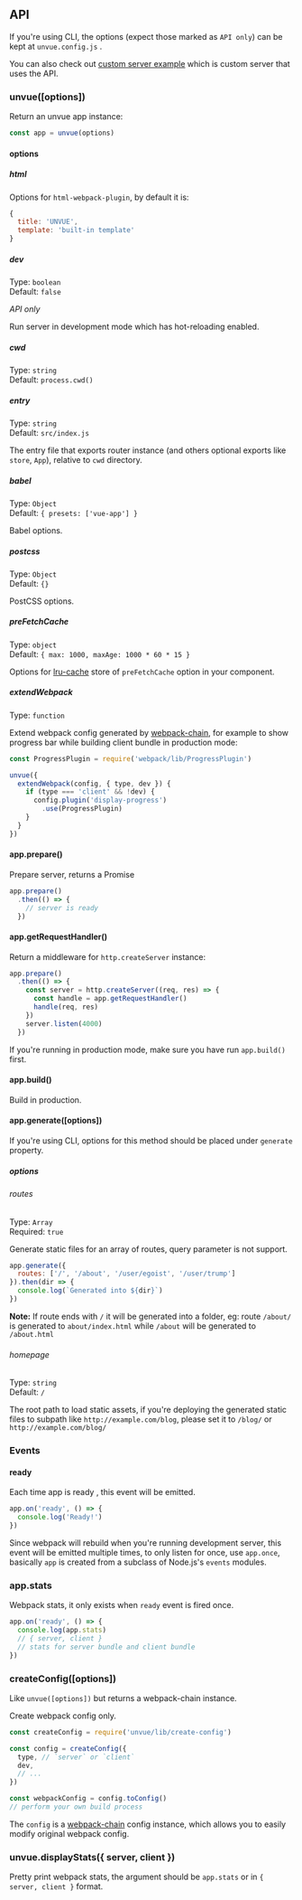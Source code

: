 ## API

If you're using CLI, the options (expect those marked as `API only`) can be kept at `unvue.config.js` .

You can also check out [custom server example](/examples/custom-server/server.js) which is custom server that uses the API.

### unvue([options])

Return an unvue app instance:

```js
const app = unvue(options)
```

#### options

##### html

Options for `html-webpack-plugin`, by default it is:

```js
{
  title: 'UNVUE',
  template: 'built-in template'
}
```

##### dev

Type: `boolean`<br>
Default: `false`

*API only*

Run server in development mode which has hot-reloading enabled.

##### cwd

Type: `string`<br>
Default: `process.cwd()`

##### entry

Type: `string`<br>
Default: `src/index.js`

The entry file that exports router instance (and others optional exports like `store`, `App`), relative to `cwd` directory.

##### babel

Type: `Object`<br>
Default: `{ presets: ['vue-app'] }`

Babel options.

##### postcss

Type: `Object`<br>
Default: `{}`

PostCSS options.

##### preFetchCache

Type: `object`<br>
Default: `{ max: 1000, maxAge: 1000 * 60 * 15 }`

Options for [lru-cache](https://www.npmjs.com/package/lru-cache) store of `preFetchCache` option in your component.

##### extendWebpack

Type: `function`

Extend webpack config generated by [webpack-chain](https://github.com/mozilla-rpweb/webpack-chain), for example to show progress bar while building client bundle in production mode:

```js
const ProgressPlugin = require('webpack/lib/ProgressPlugin')

unvue({
  extendWebpack(config, { type, dev }) {
    if (type === 'client' && !dev) {
      config.plugin('display-progress')
        .use(ProgressPlugin)
    }
  }
})
```

#### app.prepare()

Prepare server, returns a Promise

```js
app.prepare()
  .then(() => {
    // server is ready
  })
```

#### app.getRequestHandler()

Return a middleware for `http.createServer` instance:

```js
app.prepare()
  .then(() => {
    const server = http.createServer((req, res) => {
      const handle = app.getRequestHandler()
      handle(req, res)
    })
    server.listen(4000)
  })
```

If you're running in production mode, make sure you have run `app.build()` first.

#### app.build()

Build in production.

#### app.generate([options])

If you're using CLI, options for this method should be placed under `generate` property.

##### options

###### routes

Type: `Array`<br>
Required: `true`

Generate static files for an array of routes, query parameter is not support.

```js
app.generate({
  routes: ['/', '/about', '/user/egoist', '/user/trump']
}).then(dir => {
  console.log(`Generated into ${dir}`)
})
```

**Note:** If route ends with `/` it will be generated into a folder, eg: route `/about/` is generated to `about/index.html` while `/about` will be generated to `/about.html`

###### homepage

Type: `string`<br>
Default: `/`

The root path to load static assets, if you're deploying the generated static files to subpath like `http://example.com/blog`, please set it to `/blog/` or `http://example.com/blog/`

### Events

#### ready

Each time app is ready , this event will be emitted.

```js
app.on('ready', () => {
  console.log('Ready!')
})
```

Since webpack will rebuild when you're running development server, this event will be emitted multiple times, to only listen for once, use `app.once`, basically `app` is created from a subclass of Node.js's `events` modules.

### app.stats

Webpack stats, it only exists when `ready` event is fired once.

```js
app.on('ready', () => {
  console.log(app.stats)
  // { server, client }
  // stats for server bundle and client bundle
})
```

### createConfig([options])

Like `unvue([options])` but returns a webpack-chain instance.

Create webpack config only.

```js
const createConfig = require('unvue/lib/create-config')

const config = createConfig({
  type, // `server` or `client`
  dev,
  // ...
})

const webpackConfig = config.toConfig()
// perform your own build process
```

The `config` is a [webpack-chain](https://github.com/mozilla-neutrino/webpack-chain) config instance, which allows you to easily modify original webpack config.


### unvue.displayStats({ server, client })

Pretty print webpack stats, the argument should be `app.stats` or in `{ server, client }` format.

